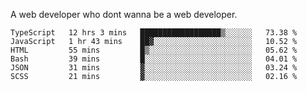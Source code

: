 A web developer who dont wanna be a web developer.

<!--START_SECTION:waka-->

```text
TypeScript   12 hrs 3 mins   ██████████████████▒░░░░░░   73.38 %
JavaScript   1 hr 43 mins    ██▓░░░░░░░░░░░░░░░░░░░░░░   10.52 %
HTML         55 mins         █▒░░░░░░░░░░░░░░░░░░░░░░░   05.62 %
Bash         39 mins         █░░░░░░░░░░░░░░░░░░░░░░░░   04.01 %
JSON         31 mins         ▓░░░░░░░░░░░░░░░░░░░░░░░░   03.24 %
SCSS         21 mins         ▓░░░░░░░░░░░░░░░░░░░░░░░░   02.16 %
```

<!--END_SECTION:waka-->
